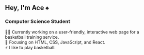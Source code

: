 <h2>Hey, I'm Ace ♠️</h2>

<h3>Computer Science Student</h3>

👨‍💻 Currently working on a user-friendly, interactive web page for a basketball training service.<br>
🌱 Focusing on HTML, CSS, JavaScript, and React.<br>
⚡ I like to play basketball.

<!--
**acea3/acea3** is a ✨ _special_ ✨ repository because its `README.md` (this file) appears on your GitHub profile.

Here are some ideas to get you started:

- 🔭 I’m currently working on ...
- 🌱 I’m currently learning ...
- 👯 I’m looking to collaborate on ...
- 🤔 I’m looking for help with ...
- 💬 Ask me about ...
- 📫 How to reach me: ...
- 😄 Pronouns: ...
- ⚡ Fun fact: ...
-->

